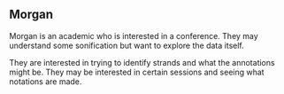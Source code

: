 ## Morgan

Morgan is an academic who is interested in a conference.
They may understand some sonification but want to explore
the data itself.  

They are interested in trying to identify strands and 
what the annotations might be. They may be interested
in certain sessions and seeing what notations are made.
